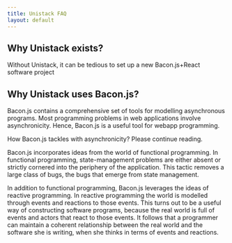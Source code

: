 ```yaml
---
title: Unistack FAQ
layout: default
---
```


## Why Unistack exists?

Without Unistack, it can be tedious to set up a new Bacon.js+React software project

## Why Unistack uses Bacon.js?

Bacon.js contains a comprehensive set of tools for modelling asynchronous
programs. Most programming problems in web applications involve asynchronicity.
Hence, Bacon.js is a useful tool for webapp programming.

How Bacon.js tackles with asynchronicity? Please continue reading.

Bacon.js incorporates ideas from the world of functional programming. In
functional programming, state-management problems are either absent or strictly
cornered into the periphery of the application. This tactic removes a large
class of bugs, the bugs that emerge from state management.

In addition to functional programming, Bacon.js leverages the ideas of reactive
programming. In reactive programming the world is modelled through events and
reactions to those events. This turns out to be a useful way of constructing
software programs, because the real world is full of events and actors that
react to those events. It follows that a programmer can maintain a coherent
relationship between the real world and the software she is writing, when she
thinks in terms of events and reactions.

